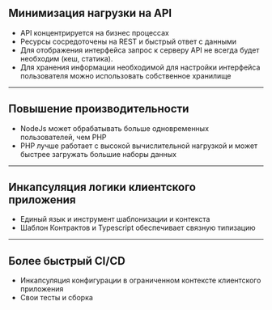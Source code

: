 ## Минимизация нагрузки на API

-  API концентрируется на бизнес процессах
-  Ресурсы сосредоточены на REST и быстрый ответ с данными
-  Для отображения интерфейса запрос к серверу API не всегда будет необходим (кеш, статика). 
-  Для хранения информации необходимой для настройки интерфейса пользователя можно использовать собственное хранилище 

---

## Повышение производительности

-  NodeJs может обрабатывать больше одновременных пользователей, чем PHP
-  PHP лучше работает с высокой вычислительной нагрузкой и может быстрее загружать большие наборы данных

---

## Инкапсуляция логики клиентского приложения

-  Единый язык и инструмент шаблонизации и контекста 
-  Шаблон Контрактов и Typescript обеспечивает связную типизацию

---

## Более быстрый CI/CD

-  Инкапсуляция конфигурации в ограниченном контексте клиентского приложения
-  Свои тесты и сборка
